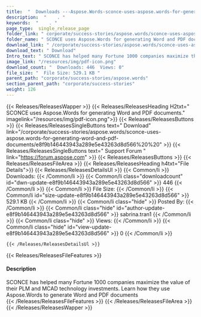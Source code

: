 ```yaml
---
title:  "  Downloads ---Aspose.Words-sconce-uses-aspose.words-for-generating-word-and-pdf-documents . " 
description:  "    . " 
keywords:  "    . " 
page_type:  single_release_page
folder_link: " corporate/success-stories/aspose.words/sconce-uses-aspose.words-for-generating-word-and-pdf-documents/"
folder_name: " SCONCE uses Aspose.Words for generating Word and PDF documents."
download_link: " /corporate/success-stories/aspose.words/sconce-uses-aspose.words-for-generating-word-and-pdf-documents/e8f9b146443943a289e5e43263d8d566"
download_text: " Download"
Intro_text: " SCONCE has helped many Fortune 1000 companies maximize the value of their PLM an..."
image_link: "/resources/img/pdf-icon.png"
download_count: "  Downloads: 446  Views: 0"
file_size: "  File Size: 529.1 KB "
parent_path: "corporate/success-stories/aspose.words"
section_parent_path: "corporate/success-stories"
weight: 126
---
```


{{< Releases/ReleasesWapper >}}
  {{< Releases/ReleasesHeading H2txt=" SCONCE uses Aspose.Words for generating Word and PDF documents." imagelink="/resources/img/pdf-icon.png">}}
  {{< Releases/ReleasesButtons >}}
    {{< Releases/ReleasesSingleButtons text=" Download" link="/corporate/success-stories/aspose.words/sconce-uses-aspose.words-for-generating-word-and-pdf-documents/e8f9b146443943a289e5e43263d8d566%20%20" >}}
    {{< Releases/ReleasesSingleButtons text=" Support Forum " link="https://forum.aspose.com" >}}
  {{< Releases/ReleasesButtons >}}
  {{< Releases/ReleasesFileArea >}}
    {{< Releases/ReleasesHeading h4txt="File Details">}}
    {{< Releases/ReleasesDetailsUl >}}
            {{< Common/li  >}} Downloads: {{< /Common/li >}} 
      {{< Common/li class="downloadcount" id="dwn-update-e8f9b146443943a289e5e43263d8d566" >}} 446 {{< /Common/li >}} 
      {{< Common/li  >}} File Size: {{< /Common/li >}} 
      {{< Common/li id="size-update-e8f9b146443943a289e5e43263d8d566" >}} 529.1 KB {{< /Common/li >}} 
      {{< Common/li  class="hide" >}} Posted By: {{< /Common/li >}} 
      {{< Common/li class="hide" id="author-update-e8f9b146443943a289e5e43263d8d566" >}} sabrina.tran1 {{< /Common/li >}} 
      {{< Common/li class="hide"  >}} Views: {{< /Common/li >}} 
      {{< Common/li class="hide" id="view-update-e8f9b146443943a289e5e43263d8d566" >}} 0 {{< /Common/li >}} 

    {{< /Releases/ReleasesDetailsUl >}}

  {{< Releases/ReleasesFileFeatures >}}
      <h4>Description</h4><div class="HTMLDescription">SCONCE has helped many Fortune 1000 companies maximize the value of their PLM and MCAD technology investments. Learn how they use Aspose.Words to generate Word and PDF documents</div>
  {{< /Releases/ReleasesFileFeatures >}}
 {{< /Releases/ReleasesFileArea >}}
{{< /Releases/ReleasesWapper >}}


